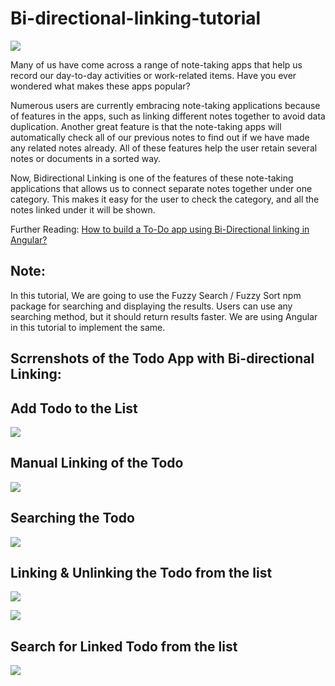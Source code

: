 # Bi-directional-linking-tutorial

![](https://miro.medium.com/max/875/1*RnHbOL23aNby9MhRPJpGIA.png)

Many of us have come across a range of note-taking apps that help us record our day-to-day activities or work-related items. Have you ever wondered what makes these apps popular?

Numerous users are currently embracing note-taking applications because of features in the apps, such as linking different notes together to avoid data duplication. Another great feature is that the note-taking apps will automatically check all of our previous notes to find out if we have made any related notes already. All of these features help the user retain several notes or documents in a sorted way.

Now, Bidirectional Linking is one of the features of these note-taking applications that allows us to connect separate notes together under one category. This makes it easy for the user to check the category, and all the notes linked under it will be shown.

Further Reading: [How to build a To-Do app using Bi-Directional linking in Angular?](https://medium.com/blocksurvey/tutorial-how-to-build-a-to-do-using-bi-directional-linking-in-angular-c8db945619e8)

## Note: 
In this tutorial, We are going to use the Fuzzy Search / Fuzzy Sort npm package for searching and displaying the results. Users can use any searching method, but it should return results faster. We are using Angular in this tutorial to implement the same.


## Scrrenshots of the Todo App with Bi-directional Linking:


## Add Todo to the List

![](https://miro.medium.com/max/540/1*jiHk-MZqfVRTuLkNzmldrA.png)

## Manual Linking of the Todo

![](https://miro.medium.com/max/464/1*lio8Y-wGDnen5o9ALx1R7Q.png)

## Searching the Todo

![](https://miro.medium.com/max/753/1*2K-x6E1flPyTM1aJvyLIjg.png)

## Linking & Unlinking the Todo from the list

![](https://miro.medium.com/max/753/1*a1ZtIelLo6Fk5u1nKcoS_A.png)                  


![](https://miro.medium.com/max/753/1*hP0ehaXH0YiPKXcQGdv0Cw.png)  

## Search for Linked Todo from the list

![](https://miro.medium.com/max/623/1*rYGArChd-2TM4fstMZ8spQ.png) 


